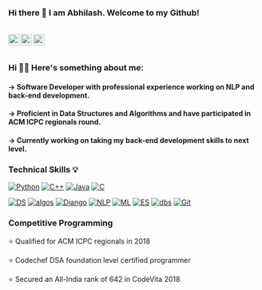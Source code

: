 ### Hi there 👋 I am Abhilash. Welcome to my Github!
<br/>

<a href="https://www.linkedin.com/in/abhilash-challa-aab02812a/">
  <img align="left" alt="Linkedin" width="22px" src="https://cdn.jsdelivr.net/npm/simple-icons@v3/icons/linkedin.svg" />
</a>
<a href="https://www.codechef.com/users/abhilash97">
  <img align="left" alt=" Codechef" width="22px" src="https://cdn.jsdelivr.net/npm/simple-icons@v3/icons/codechef.svg" />
</a>
<a href="https://www.hackerrank.com/abhilash_challa">
  <img align="left" alt=" Codechef" width="22px" src="https://img.icons8.com/windows/32/000000/hackerrank.png" />
</a>

<br>
<br>

### Hi 🙋‍♂️ Here's something about me:

#### -> Software Developer with professional experience working on NLP and back-end development.  
#### -> Proficient in Data Structures and Algorithms and have participated in ACM ICPC regionals round.
#### -> Currently working on taking my back-end development skills to next level.

### Technical Skills :bulb:

[![Python](https://img.shields.io/badge/-Python-black?style=flat&logo=python)](https://github.com/AbhilashChalla) [![C++](https://img.shields.io/badge/-C++-00599C?style=flat&logo=c++)](https://github.com/AbhilashChalla) [![Java](https://img.shields.io/badge/Java-orange?style=flat&logo=java&logoColor=white)](https://github.com/AbhilashChalla)  [![C](https://img.shields.io/badge/-A8B9CC?style=flat&logo=c&logoColor=black)](https://github.com/AbhilashChalla) 


[![DS](https://img.shields.io/badge/-Data%20Structures-yellowgreen)](https://github.com/AbhilashChalla) [![algos](https://img.shields.io/badge/-Algorithms-blue)](https://github.com/AbhilashChalla) [![Django](https://img.shields.io/badge/-Django-black?style=flat&logo=django)](https://github.com/AbhilashChalla) [![NLP](https://img.shields.io/badge/-NLP-orange)](https://github.com/AbhilashChalla) [![ML](https://img.shields.io/badge/-Machine%20Learning-lightgrey)](https://github.com/AbhilashChalla) [![ES](https://img.shields.io/badge/-ElasticSearch-blue?style=flat)](https://github.com/AbhilashChalla) [![dbs](https://img.shields.io/badge/-Databases-yellowgreen)](https://github.com/AbhilashChalla) [![Git](https://img.shields.io/badge/-Git-black?style=flat&logo=git)](https://github.com/AbhilashChalla)

### Competitive Programming
⭐️ Qualified for ACM ICPC regionals in 2018

⭐️ Codechef DSA foundation level certified programmer

⭐️ Secured an All-India rank of 642 in CodeVita 2018

